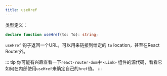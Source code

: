 ```yaml
---
title: useHref
---
```


类型定义：
```typescript
declare function useHref(to: To): string;
```
`useHref` 钩子返回一个URL，可以用来链接到给定的 `to` location，甚至在React Router外。

::: tip
你可能有兴趣查看一下`react-router-dom`中 `<Link>` 组件的源代码，看看它如何在内部使用`useHref`来确定自己的`href`值。
:::